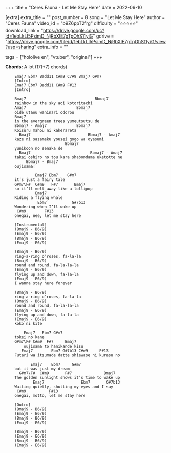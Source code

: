 +++
title = "Ceres Fauna - Let Me Stay Here"
date = 2022-06-10

[extra]
extra_title = ""
post_number = 8
song = "Let Me Stay Here"
author = "Ceres Fauna"
video_id = "b9Z6ppT2frg"
difficulty = "⭐⭐⭐⭐⭐"
download_link = "https://drive.google.com/uc?id=1ebLkLI5PsimD_NjRbXIE7gTpOhS11yiG"
gdrive = "https://drive.google.com/file/d/1ebLkLI5PsimD_NjRbXIE7gTpOhS11yiG/view?usp=sharing"
extra_info = ""

tags = ["hololive en", "vtuber", "original"]
+++

**Chords:** A lot (<a title="Amaj7 (Amaj7\E), 
B6/9, Badd11, Bbmaj7, Bmaj7 (Bmaj7\F#), Bmaj9, 
C#m9 (C#m9\G#), C7#9, 
E6/9, Ebm7 (Ebm7\Bb), Emaj7 (Emaj7\B), Emaj9, 
F#13, F#7 (F#7\C#), 
G#7b13 (G#7b13\D#), G#m7, G#m7\F#, ">17(+7) chords</a>)

```
    Emaj7 Ebm7 Badd11 C#m9 C7#9 Bmaj7 G#m7
    [Intro]
    Emaj7 Ebm7 Badd11 C#m9 F#13
    [Intro]

    Bmaj7                              Bbmaj7
    rainbow in the sky aoi kotoritachi​ ​      
    Amaj7                      Bbmaj7
    ​oide utaou waninari odorou​ ​      
    Bmaj7                                
    ​in the evergreen trees yumeutsutsu de​
    Bbmaj7 - Amaj7             Bbmaj7
    Koisuru mahou ni kakerareta​      
      Bmaj7                         Bbmaj7 - Amaj7
    ​kaze ni sazameku yousei gogo wa oyasumi​ ​      
                          Bbmaj7
    ​yunikoon no senaka de​       
      Bmaj7                          Bbmaj7 - Amaj7
    ​takai oshiro no tou kara​ shabondama uketotte ne​​
         Bbmaj7 - Bmaj7
    ​oujisama!​ ​         

             Emaj7 Ebm7    G#m7
    it’s just a fairy tale​ ​    
    G#m7\F#  C#m9   F#7       Bmaj7   
    ​so it’ll melt away like a lollipop​
             Emaj7       
    Riding a flying whale​
              Ebm7           G#7b13
    Wondering when I’ll wake up​ ​   
     C#m9        F#13            
    ​onegai, nee, let me stay here

    [Instrumental]
    (Bmaj9 - B6/9)
    (Emaj9 - E6/9)
    (Bmaj9 - B6/9)
    (Emaj9 - E6/9)

    (Bmaj9 - B6/9)               
    ring-a-ring o’roses, fa-la-la​
    (Bmaj9 - B6/9)              
    ​round and round, fa-la-la-la​
    (Emaj9 - E6/9)              
    ​flying up and down, fa-la-la​
    (Emaj9 - E6/9)           
    ​I wanna stay here forever​

    (Bmaj9 - B6/9)               
    ​ring-a-ring o’roses, fa-la-la​
    (Bmaj9 - B6/9)              
    ​round and round, fa-la-la-la​
    (Emaj9 - E6/9)              
    ​flying up and down, fa-la-la​
    (Emaj9 - E6/9)
    ​koko ni kite​  

        Emaj7   Ebm7 G#m7
    tokei no kane    
    G#m7\F# C#m9  F#7     Bmaj7   
        oujisama to hanikande kisu​
       Emaj7        Ebm7 G#7b13 C#m9     F#13     
    Futari wa itsumade datte shiawase ni kurasu no​

           Emaj7    Ebm7     G#m7
    ​but it was just my dream​     
      G#m7\F#  C#m9       F#7              Bmaj7  
    The golden sunlight shows it’s time to wake up​
            Emaj7                Ebm7       G#7b13
    Waiting quietly, shutting my eyes and I say​   
     C#m9          F#13            
    ​onegai, motto, let me stay here

    [Outro]
    (Bmaj9 - B6/9)
    (Emaj9 - E6/9)
    (Bmaj9 - B6/9)
    (Emaj9 - E6/9)

    (Bmaj9 - B6/9)
    (Emaj9 - E6/9)
    (Bmaj9 - B6/9)
    (Emaj9 - E6/9)
```